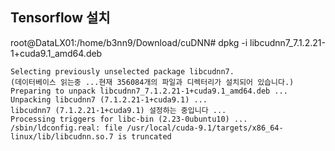 ## Tensorflow 설치  
  
root@DataLX01:/home/b3nn9/Download/cuDNN# dpkg -i libcudnn7_7.1.2.21-1+cuda9.1_amd64.deb 
~~~
Selecting previously unselected package libcudnn7.
(데이터베이스 읽는중 ...현재 356084개의 파일과 디렉터리가 설치되어 있습니다.)
Preparing to unpack libcudnn7_7.1.2.21-1+cuda9.1_amd64.deb ...
Unpacking libcudnn7 (7.1.2.21-1+cuda9.1) ...
libcudnn7 (7.1.2.21-1+cuda9.1) 설정하는 중입니다 ...
Processing triggers for libc-bin (2.23-0ubuntu10) ...
/sbin/ldconfig.real: file /usr/local/cuda-9.1/targets/x86_64-linux/lib/libcudnn.so.7 is truncated
~~~
